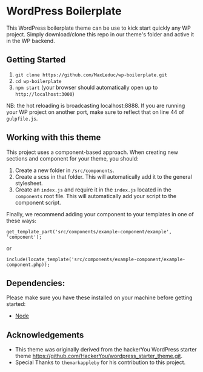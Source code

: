 # WordPress Boilerplate

This WordPress boilerplate theme can be use to kick start quickly any WP project. Simply download/clone this repo in our theme's folder and active it in the WP backend.

## Getting Started

1. `git clone https://github.com/MaxLeduc/wp-boilerplate.git`
1. `cd wp-boilerplate`
1. `npm start` (your browser should automatically open up to `http://localhost:3000`)

NB: the hot reloading is broadcasting localhost:8888. If you are running your WP project on another port, make sure to reflect that on line 44 of `gulpfile.js`.

## Working with this theme

This project uses a component-based approach. When creating new sections and component for your theme, you should:

1. Create a new folder in `/src/components`. 
1. Create a scss in that folder. This will automatically add it to the general stylesheet.
1. Create an `index.js` and require it in the `index.js` located in the `components` root file. This will automatically add your script to the component script.

Finally, we recommend adding your component to your templates in one of these ways:

`get_template_part('src/components/example-component/example', 'component');`

or

`include(locate_template('src/components/example-component/example-component.php));`

## Dependencies:

Please make sure you have these installed on your machine before getting started:

- [Node](https://nodejs.org/en/)

## Acknowledgements

- This theme was originally derived from the hackerYou WordPress starter theme https://github.com/HackerYou/wordpress_starter_theme.git.
- Special Thanks to `themarkappleby` for his contribution to this project.